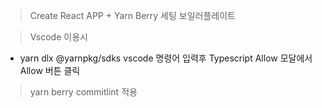 > Create React APP + Yarn Berry 세팅 보일러플레이트

> Vscode 이용시

- yarn dlx @yarnpkg/sdks vscode 명령어 입력후 Typescript Allow 모달에서 Allow 버튼 클릭

> yarn berry commitlint 적용